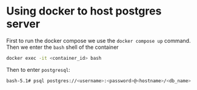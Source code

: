 # Using docker to host postgres server

First to run the docker compose we use the `docker compose up` command. Then we enter the `bash` shell of the container

```sh
docker exec -it <container_id> bash
```

Then to enter `postgresql`:

```sh
bash-5.1# psql postgres://<username>:<password>@<hostname>/<db_name>
```
